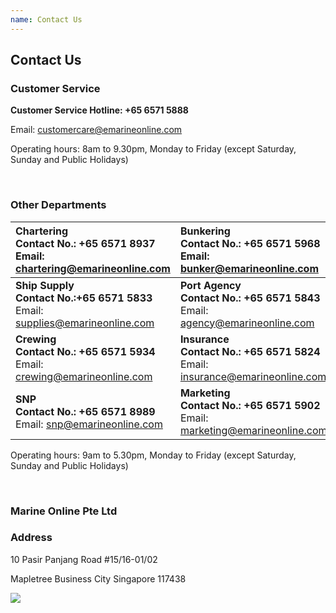 ```yaml
---
name: Contact Us 
---
```


## Contact Us 

### Customer Service

**Customer Service Hotline: +65 6571 5888**

Email: [customercare@emarineonline.com](mailto:customercare@emarineonline.com)

Operating hours: 8am to 9.30pm, Monday to Friday (except Saturday, Sunday and Public Holidays)

<br>

### Other Departments

|**Chartering<br>Contact No.: +65 6571 8937**<br>Email: [chartering@emarineonline.com](mailto:chartering@emarineonline.com)|**Bunkering<br>Contact No.: +65 6571 5968**<br>Email: [bunker@emarineonline.com](mailto:bunker@emarineonline.com)|
|:---|:---|   
|**Ship Supply<br>Contact No.:+65 6571 5833**<br>Email: [supplies@emarineonline.com](mailto:supplies@emarineonline.com)|**Port Agency<br>Contact No.: +65 6571 5843**<br>Email: [agency@emarineonline.com](mailto:agency@emarineonline.com)|
|**Crewing<br>Contact No.: +65 6571 5934**<br>Email: [crewing@emarineonline.com](mailto:crewing@emarineonline.com)|**Insurance<br>Contact No.: +65 6571 5824**<br>Email: [insurance@emarineonline.com](mailto:insurance@emarineonline.com)|
|**SNP<br>Contact No.: +65 6571 8989**<br>Email: [snp@emarineonline.com](mailto:snp@emarineonline.com)|**Marketing<br>Contact No.: +65 6571 5902**<br>Email: [marketing@emarineonline.com](mailto:marketing@emarineonline.com)|

Operating hours: 9am to 5.30pm, Monday to Friday (except Saturday, Sunday and Public Holidays)

<br>

### Marine Online Pte Ltd

### Address

10 Pasir Panjang Road #15&#47;16-01/02

Mapletree Business City Singapore 117438

![](http://bwoil-file.oss-cn-hongkong.aliyuncs.com/cms/map.png)
